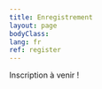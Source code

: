 ```yaml
---
title: Enregistrement
layout: page
bodyClass:
lang: fr
ref: register
---
```

<!--
Veuillez remplir le formulaire d'inscription ci-dessous.
[Contactez-nous](/fr/contact) si vous avez des questions ou si vous souhaitez plus d'informations.


<iframe src="https://docs.google.com/forms/d/e/1FAIpQLScQNzT9FPAX7EUVfhiIH_4vbJnsbConuMj5i4FEcLJPik96wg/viewform?embedded=true" width="640" height="1244" frameborder="0" marginheight="0" marginwidth="0">Loading…</iframe>

-->

Inscription à venir !
